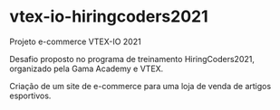 # vtex-io-hiringcoders2021
Projeto e-commerce VTEX-IO 2021

Desafio proposto no programa de treinamento HiringCoders2021, organizado pela Gama Academy e VTEX.

Criação de um site de e-commerce para uma loja de venda de artigos esportivos.
